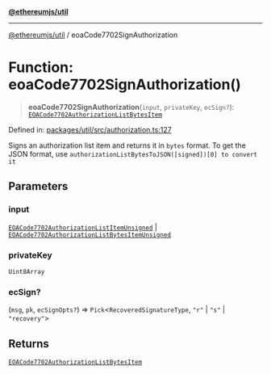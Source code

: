 [**@ethereumjs/util**](../README.md)

***

[@ethereumjs/util](../README.md) / eoaCode7702SignAuthorization

# Function: eoaCode7702SignAuthorization()

> **eoaCode7702SignAuthorization**(`input`, `privateKey`, `ecSign?`): [`EOACode7702AuthorizationListBytesItem`](../type-aliases/EOACode7702AuthorizationListBytesItem.md)

Defined in: [packages/util/src/authorization.ts:127](https://github.com/ethereumjs/ethereumjs-monorepo/blob/master/packages/util/src/authorization.ts#L127)

Signs an authorization list item and returns it in `bytes` format.
To get the JSON format, use `authorizationListBytesToJSON([signed])[0] to convert it`

## Parameters

### input

[`EOACode7702AuthorizationListItemUnsigned`](../type-aliases/EOACode7702AuthorizationListItemUnsigned.md) | [`EOACode7702AuthorizationListBytesItemUnsigned`](../type-aliases/EOACode7702AuthorizationListBytesItemUnsigned.md)

### privateKey

`Uint8Array`

### ecSign?

(`msg`, `pk`, `ecSignOpts?`) => `Pick`\<`RecoveredSignatureType`, `"r"` \| `"s"` \| `"recovery"`\>

## Returns

[`EOACode7702AuthorizationListBytesItem`](../type-aliases/EOACode7702AuthorizationListBytesItem.md)
